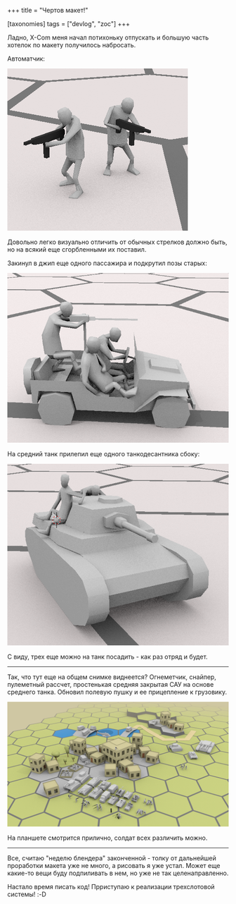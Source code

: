 +++
title = "Чертов макет!"

[taxonomies]
tags = ["devlog", "zoc"]
+++

Ладно, X-Com меня начал потихоньку отпускать и большую часть хотелок по
макету получилось набросать.

Автоматчик:

![автоматчик](images/imgur/fyIMLGr.png)

Довольно легко визуально отличить от обычных стрелков должно быть, но на
всякий еще сгорбленными их поставил.

Закинул в джип еще одного пассажира и подкрутил позы старых:

![пассажиры в джипе](images/imgur/b8YXgSW.png)

На средний танк прилепил еще одного танкодесантника сбоку:

![вальяжно-боковой танкодесантник](images/imgur/FtkfmWO.png)

С виду, трех еще можно на танк посадить - как раз отряд и будет.

------------------------------------------------------------------------

Так, что тут еще на общем снимке виднеется? Огнеметчик, снайпер,
пулеметный рассчет, простенькая средняя закрытая САУ на основе среднего
танка. Обновил полевую пушку и ее прицепление к грузовику.

![более свежий общий снимок](images/imgur/nSR1HSk.png)

На планшете смотрится прилично, солдат всех различить можно.

------------------------------------------------------------------------

Все, считаю "неделю блендера" законченной - толку от дальнейшей
проработки макета уже не много, а рисовать я уже устал. Может еще
какие-то вещи буду подпиливать в нем, но уже не так целенаправленно.

Настало время писать код! Прриступаю к реализации трехслотовой системы! :-D

